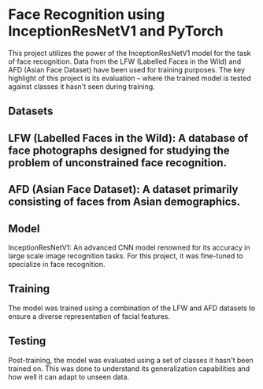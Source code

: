 # Face Recognition using InceptionResNetV1 and PyTorch

This project utilizes the power of the InceptionResNetV1 model for the task of face recognition. Data from the LFW (Labelled Faces in the Wild) and AFD (Asian Face Dataset) have been used for training purposes. The key highlight of this project is its evaluation – where the trained model is tested against classes it hasn't seen during training.

## Datasets
## LFW (Labelled Faces in the Wild): A database of face photographs designed for studying the problem of unconstrained face recognition.
## AFD (Asian Face Dataset): A dataset primarily consisting of faces from Asian demographics.

## Model
InceptionResNetV1: An advanced CNN model renowned for its accuracy in large scale image recognition tasks. For this project, it was fine-tuned to specialize in face recognition.

## Training
The model was trained using a combination of the LFW and AFD datasets to ensure a diverse representation of facial features.

## Testing
Post-training, the model was evaluated using a set of classes it hasn't been trained on. This was done to understand its generalization capabilities and how well it can adapt to unseen data.
